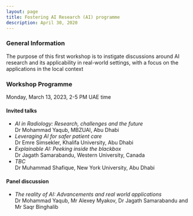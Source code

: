 ```yaml
---
layout: page
title: Fostering AI Research (AI) programme
description: April 30, 2020
---
```


### General Information

The purpose of this first workshop is to instigate discussions around AI research and its applicability in real-world settings, with a focus on the applications in the local context

### Workshop Programme

Monday, March 13, 2023, 2-5 PM UAE time

#### Invited talks

- _AI in Radiology: Research, challenges and the future_ <br> Dr Mohammad Yaqub, MBZUAI, Abu Dhabi
- _Leveraging AI for safer patient care_ <br> Dr Emre Simsekler, Khalifa University, Abu Dhabi
- _Explainable AI: Peeking inside the blackbox_ <br> Dr Jagath Samarabandu, Western University, Canada
- _TBC_ <br> Dr Muhammad Shafique, New York University, Abu Dhabi

#### Panel discussion

- _The reality of AI: Advancements and real world applications_ <br> Dr Mohammad Yaqub, Mr Alexey Myakov, Dr Jagath Samarabandu and Mr Saqr Binghalib <br>
